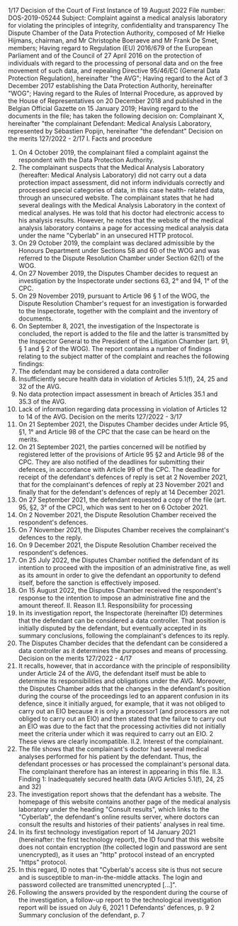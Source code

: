 1/17
Decision of the
Court of First Instance of 19 August 2022
File number: DOS-2019-05244
Subject: Complaint against a medical analysis laboratory for violating the principles of
integrity, confidentiality and transparency
The Dispute Chamber of the Data Protection Authority, composed of Mr Hielke Hijmans,
chairman, and Mr Christophe Boeraeve and Mr Frank De Smet, members;
Having regard to Regulation (EU) 2016/679 of the European Parliament and of the Council of 27
April 2016 on the protection of individuals with regard to the processing of personal data and on
the free movement of such data, and repealing Directive 95/46/EC (General Data Protection
Regulation), hereinafter "the AVG";
Having regard to the Act of 3 December 2017 establishing the Data Protection Authority,
hereinafter "WOG";
Having regard to the Rules of Internal Procedure, as approved by the House of Representatives
on 20 December 2018 and published in the Belgian Official Gazette on 15 January 2019;
Having regard to the documents in the file;
has taken the following decision on:
Complainant X, hereinafter "the complainant
Defendant: Medical Analysis Laboratory, represented by Sébastien Popijn, hereinafter
"the defendant"
Decision on the merits 127/2022 - 2/17
I. Facts and procedure
1. On 4 October 2019, the complainant filed a complaint against the respondent with the
Data Protection Authority.
2. The complainant suspects that the Medical Analysis Laboratory (hereafter: Medical
Analysis Laboratory) did not carry out a data protection impact assessment, did not
inform individuals correctly and processed special categories of data, in this case health-
related data, through an unsecured website.
The complainant states that he had several dealings with the Medical Analysis Laboratory in
the context of medical analyses. He was told that his doctor had electronic access to his
analysis results. However, he notes that the website of the medical analysis laboratory
contains a page for accessing medical analysis data under the name "Cyberlab" in an
unsecured HTTP protocol.
3. On 29 October 2019, the complaint was declared admissible by the Honours Department
under Sections 58 and 60 of the WOG and was referred to the Dispute Resolution
Chamber under Section 62(1) of the WOG.
4. On 27 November 2019, the Disputes Chamber decides to request an investigation by the
Inspectorate under sections 63, 2° and 94, 1° of the CPC.
5. On 29 November 2019, pursuant to Article 96 § 1 of the WOG, the Dispute Resolution
Chamber's request for an investigation is forwarded to the Inspectorate, together with
the complaint and the inventory of documents.
6. On September 8, 2021, the investigation of the Inspectorate is concluded, the report is
added to the file and the latter is transmitted by the Inspector General to the President
of the Litigation Chamber (art. 91, § 1 and § 2 of the WOG).
The report contains a number of findings relating to the subject matter of the complaint
and reaches the following findings:
1. The defendant may be considered a data controller
2. Insufficiently secure health data in violation of Articles 5.1(f), 24, 25 and 32 of the
AVG.
3. No data protection impact assessment in breach of Articles 35.1 and 35.3 of the
AVG.
4. Lack of information regarding data processing in violation of Articles 12 to 14 of
the AVG.
Decision on the merits 127/2022 - 3/17
7. On 21 September 2021, the Disputes Chamber decides under Article 95, §1, 1° and
Article 98 of the CPC that the case can be heard on the merits.
8. On 21 September 2021, the parties concerned will be notified by registered letter of the
provisions of Article 95 §2 and Article 98 of the CPC. They are also notified of the deadlines
for submitting their defences, in accordance with Article 99 of the CPC.
The deadline for receipt of the defendant's defences of reply is set at 2 November 2021,
that for the complainant's defences of reply at 23 November 2021 and finally that for the
defendant's defences of reply at 14 December 2021.
9. On 27 September 2021, the defendant requested a copy of the file (art. 95, §2, 3° of the
CPC), which was sent to her on 6 October 2021.
10. On 2 November 2021, the Dispute Resolution Chamber received the respondent's defences.
11. On 7 November 2021, the Disputes Chamber receives the complainant's defences to the
reply.
12. On 9 December 2021, the Dispute Resolution Chamber received the respondent's
defences.
13. On 25 July 2022, the Disputes Chamber notified the defendant of its intention to proceed
with the imposition of an administrative fine, as well as its amount in order to give the
defendant an opportunity to defend itself, before the sanction is effectively imposed.
14. On 15 August 2022, the Disputes Chamber received the respondent's response to the
intention to impose an administrative fine and the amount thereof.
II. Reason
II.1. Responsibility for processing
15. In its investigation report, the Inspectorate (hereinafter ID) determines that the
defendant can be considered a data controller. That position is initially disputed by the
defendant, but eventually accepted in its summary conclusions, following the
complainant's defences to its reply.
16. The Disputes Chamber decides that the defendant can be considered a data controller as
it determines the purposes and means of processing.
Decision on the merits 127/2022 - 4/17
17. It recalls, however, that in accordance with the principle of responsibility under Article 24
of the AVG, the defendant itself must be able to determine its responsibilities and
obligations under the AVG. Moreover, the Disputes Chamber adds that the changes in the
defendant's position during the course of the proceedings led to an apparent confusion in
its defence, since it initially argued, for example, that it was not obliged to carry out an
EIO because it is only a processor1 (and processors are not obliged to carry out an EIO)
and then stated that the failure to carry out an EIO was due to the fact that the
processing activities did not initially meet the criteria under which it was required to carry
out an EIO. 2 These views are clearly incompatible.
II.2. Interest of the complainant.
18. The file shows that the complainant's doctor had several medical analyses performed for
his patient by the defendant. Thus, the defendant processes or has processed the
complainant's personal data. The complainant therefore has an interest in appearing in
this file.
II.3. Finding 1: Inadequately secured health data (AVG Articles 5.1(f), 24, 25 and 32)
19. The investigation report shows that the defendant has a website. The homepage of this
website contains another page of the medical analysis laboratory under the heading
"Consult results", which links to the "Cyberlab", the defendant's online results server,
where doctors can consult the results and histories of their patients' analyses in real time.
20. In its first technology investigation report of 14 January 2021 (hereinafter: the first
technology report), the ID found that this website does not contain encryption (the
collected login and password are sent unencrypted), as it uses an "http" protocol instead of
an encrypted "https" protocol.
21. In this regard, ID notes that "Cyberlab's access site is thus not secure and is susceptible to
man-in-the-middle attacks. The login and password collected are transmitted unencrypted
\[...\]".
22. Following the answers provided by the respondent during the course of the
investigation, a follow-up report to the technological investigation report will be issued
on July 6, 2021
1 Defendants' defences, p. 9
2 Summary conclusion of the defendant, p. 7
